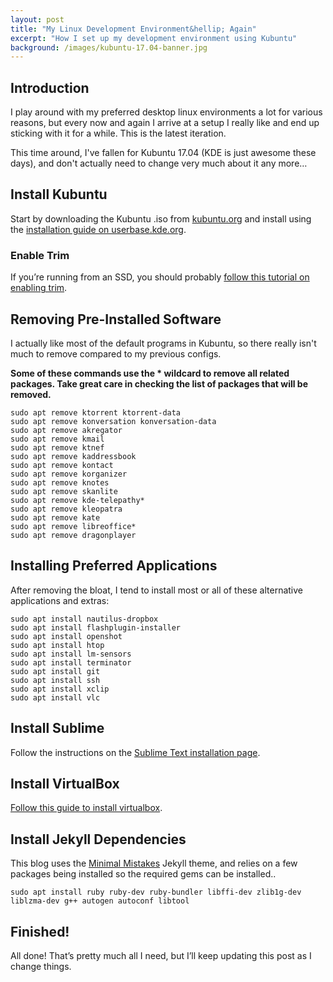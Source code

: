 ```yaml
---
layout: post
title: "My Linux Development Environment&hellip; Again"
excerpt: "How I set up my development environment using Kubuntu"
background: /images/kubuntu-17.04-banner.jpg
---
```


Introduction
------------

I play around with my preferred desktop linux environments a lot for various reasons, but every now and again I arrive at a setup I really like and end up sticking with it for a while. This is the latest iteration.

This time around, I've fallen for Kubuntu 17.04 (KDE is just awesome these days), and don't actually need to change very much about it any more&hellip;

Install Kubuntu
---------------

Start by downloading the Kubuntu .iso from [kubuntu.org][kubuntu.org] and install using the [installation guide on userbase.kde.org][kubuntu-installation-guide].

### Enable Trim

If you’re running from an SSD, you should probably [follow this tutorial on enabling trim][enable-trim].

Removing Pre-Installed Software
------------------

I actually like most of the default programs in Kubuntu, so there really isn't much to remove compared to my previous configs.

**Some of these commands use the \* wildcard to remove all related packages. Take great care in checking the list of packages that will be removed.**

    sudo apt remove ktorrent ktorrent-data
    sudo apt remove konversation konversation-data
    sudo apt remove akregator
    sudo apt remove kmail
    sudo apt remove ktnef
    sudo apt remove kaddressbook
    sudo apt remove kontact
    sudo apt remove korganizer
    sudo apt remove knotes
    sudo apt remove skanlite
    sudo apt remove kde-telepathy*
    sudo apt remove kleopatra
    sudo apt remove kate
    sudo apt remove libreoffice*
    sudo apt remove dragonplayer


Installing Preferred Applications
---------------------------------

After removing the bloat, I tend to install most or all of these alternative applications and extras:

    sudo apt install nautilus-dropbox
    sudo apt install flashplugin-installer
    sudo apt install openshot
    sudo apt install htop
    sudo apt install lm-sensors
    sudo apt install terminator
    sudo apt install git
    sudo apt install ssh
    sudo apt install xclip
    sudo apt install vlc

Install Sublime
------------

Follow the instructions on the [Sublime Text installation page][sublime-text-install].

Install VirtualBox
------------------

[Follow this guide to install virtualbox][virtualbox-installation-link].

Install Jekyll Dependencies
---------------------------

This blog uses the [Minimal Mistakes][minimal-mistakes] Jekyll theme, and relies on a few packages being installed so the required gems can be installed..

    sudo apt install ruby ruby-dev ruby-bundler libffi-dev zlib1g-dev liblzma-dev g++ autogen autoconf libtool

Finished!
---------

All done! That’s pretty much all I need, but I’ll keep updating this
post as I change things.

  [kubuntu.org]: http://kubuntu.org
  [kubuntu-installation-guide]: https://userbase.kde.org/Kubuntu/Installation
  [enable-trim]: http://www.webupd8.org/2013/01/enable-trim-on-ssd-solid-state-drives.html
  [virtualbox-installation-link]: http://tecadmin.net/install-oracle-virtualbox-on-ubuntu/
  [minimal-mistakes]: https://mademistakes.com/work/minimal-mistakes-jekyll-theme/
  [sublime-text-install]: https://www.sublimetext.com/docs/3/linux_repositories.html
